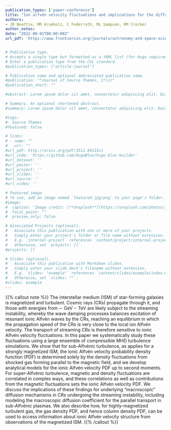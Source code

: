 ```yaml
---
publication_types: ['paper-conference']
title: "Ion alfvén velocity fluctuations and implications for the diffusion of streaming cosmic rays. Frontiers of Astronomy"
authors:
- JR Beattie, MR Krumholz, C Federrath, ML Sampson, RM Crocker
author_notes:
date: "2022-08-01T00:00:00Z"
url_pdf: 'https://www.frontiersin.org/journals/astronomy-and-space-sciences/articles/10.3389/fspas.2022.900900/full'


# Publication type.
# Accepts a single type but formatted as a YAML list (for Hugo requirements).
# Enter a publication type from the CSL standard.
#publication_types: ["article-journal"]

# Publication name and optional abbreviated publication name.
#publication: "*Journal of Source Themes, 1*(1)"
#publication_short: ""

#abstract: Lorem ipsum dolor sit amet, consectetur adipiscing elit. Duis posuere tellus ac #convallis placerat. Proin tincidunt magna sed ex sollicitudin condimentum. Sed ac faucibus dolor, #scelerisque sollicitudin nisi. Cras purus urna, suscipit quis sapien eu, pulvinar tempor diam. #Quisque risus orci, mollis id ante sit amet, gravida egestas nisl. Sed ac tempus magna. Proin in #dui enim. Donec condimentum, sem id dapibus fringilla, tellus enim condimentum arcu, nec volutpat #est felis vel metus. Vestibulum sit amet erat at nulla eleifend gravida.

# Summary. An optional shortened abstract.
#summary: Lorem ipsum dolor sit amet, consectetur adipiscing elit. Duis posuere tellus ac convallis #placerat. Proin tincidunt magna sed ex sollicitudin condimentum.

#tags:
#- Source Themes
#featured: false

# links:
# - name: ""
#   url: ""
#url_pdf: http://arxiv.org/pdf/1512.04133v1
#url_code: 'https://github.com/HugoBlox/hugo-blox-builder'
#url_dataset: ''
#url_poster: ''
#url_project: ''
#url_slides: ''
#url_source: ''
#url_video: ''

# Featured image
# To use, add an image named `featured.jpg/png` to your page's folder. 
#image:
#  caption: 'Image credit: [**Unsplash**](https://unsplash.com/photos/jdD8gXaTZsc)'
#  focal_point: ""
#  preview_only: false

# Associated Projects (optional).
#   Associate this publication with one or more of your projects.
#   Simply enter your project's folder or file name without extension.
#   E.g. `internal-project` references `content/project/internal-project/index.md`.
#   Otherwise, set `projects: []`.
#projects: []

# Slides (optional).
#   Associate this publication with Markdown slides.
#   Simply enter your slide deck's filename without extension.
#   E.g. `slides: "example"` references `content/slides/example/index.md`.
#   Otherwise, set `slides: ""`.
#slides: example
---
```


{{% callout note %}}
The interstellar medium (ISM) of star-forming galaxies is magnetized and turbulent. Cosmic rays (CRs) propagate through it, and those with energies from ∼ GeV − TeV are likely subject to the streaming instability, whereby the wave damping processes balances excitation of resonant ionic Alfvén waves by the CRs, reaching an equilibrium in which the propagation speed of the CRs is very close to the local ion Alfvén velocity. The transport of streaming CRs is therefore sensitive to ionic Alfvén velocity fluctuations. In this paper we systematically study these fluctuations using a large ensemble of compressible MHD turbulence simulations. We show that for sub-Alfvénic turbulence, as applies for a strongly magnetized ISM, the ionic Alfvén velocity probability density function (PDF) is determined solely by the density fluctuations from shocked gas forming parallel to the magnetic field, and we develop analytical models for the ionic Alfvén velocity PDF up to second moments. For super-Alfvénic turbulence, magnetic and density fluctuations are correlated in complex ways, and these correlations as well as contributions from the magnetic fluctuations sets the ionic Alfvén velocity PDF. We discuss the implications of these findings for underlying “macroscopic” diffusion mechanisms in CRs undergoing the streaming instability, including modeling the macroscopic diffusion coefficient for the parallel transport in sub-Alfvénic plasmas. We also describe how, for highly-magnetized turbulent gas, the gas density PDF, and hence column density PDF, can be used to access information about ionic Alfvén velocity structure from observations of the magnetized ISM.
{{% /callout %}}
